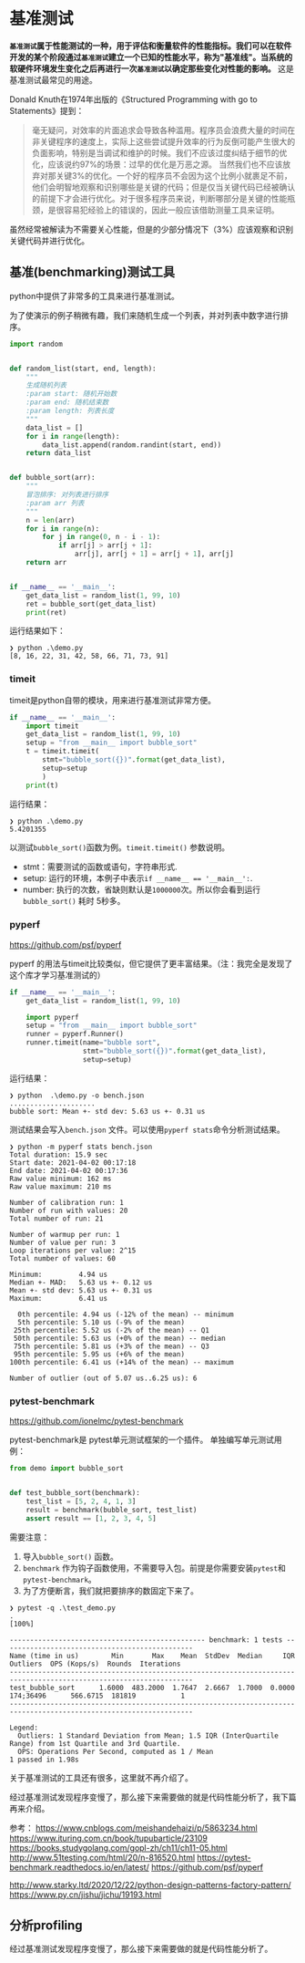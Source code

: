 # 基准测试

__`基准测试`属于性能测试的一种，用于评估和衡量软件的性能指标。我们可以在软件开发的某个阶段通过`基准测试`建立一个已知的性能水平，称为"基准线"。当系统的软硬件环境发生变化之后再进行一次`基准测试`以确定那些变化对性能的影响。__ 这是基准测试最常见的用途。


Donald Knuth在1974年出版的《Structured Programming with go to Statements》提到：

> 毫无疑问，对效率的片面追求会导致各种滥用。程序员会浪费大量的时间在非关键程序的速度上，实际上这些尝试提升效率的行为反倒可能产生很大的负面影响，特别是当调试和维护的时候。我们不应该过度纠结于细节的优化，应该说约97%的场景：过早的优化是万恶之源。
> 当然我们也不应该放弃对那关键3%的优化。一个好的程序员不会因为这个比例小就裹足不前，他们会明智地观察和识别哪些是关键的代码；但是仅当关键代码已经被确认的前提下才会进行优化。对于很多程序员来说，判断哪部分是关键的性能瓶颈，是很容易犯经验上的错误的，因此一般应该借助测量工具来证明。


虽然经常被解读为不需要关心性能，但是的少部分情况下（3%）应该观察和识别关键代码并进行优化。

## 基准(benchmarking)测试工具 

python中提供了非常多的工具来进行基准测试。

为了使演示的例子稍微有趣，我们来随机生成一个列表，并对列表中数字进行排序。

```py
import random


def random_list(start, end, length):
    """
    生成随机列表
    :param start: 随机开始数
    :param end: 随机结束数
    :param length: 列表长度
    """
    data_list = []
    for i in range(length):
        data_list.append(random.randint(start, end))
    return data_list


def bubble_sort(arr):
    """
    冒泡排序: 对列表进行排序
    :param arr 列表
    """
    n = len(arr)
    for i in range(n):
        for j in range(0, n - i - 1):
            if arr[j] > arr[j + 1]:
                arr[j], arr[j + 1] = arr[j + 1], arr[j]
    return arr


if __name__ == '__main__':
    get_data_list = random_list(1, 99, 10)
    ret = bubble_sort(get_data_list)
    print(ret)
```


运行结果如下：
```shell
❯ python .\demo.py
[8, 16, 22, 31, 42, 58, 66, 71, 73, 91]
```

### timeit

timeit是python自带的模块，用来进行基准测试非常方便。

```py
if __name__ == '__main__':
    import timeit
    get_data_list = random_list(1, 99, 10)
    setup = "from __main__ import bubble_sort"
    t = timeit.timeit(
        stmt="bubble_sort({})".format(get_data_list),
        setup=setup
        )
    print(t)
```

运行结果：
```shell
❯ python .\demo.py
5.4201355
```

以测试`bubble_sort()`函数为例。`timeit.timeit()` 参数说明。

* stmt：需要测试的函数或语句，字符串形式.
* setup: 运行的环境，本例子中表示`if __name__ == '__main__':`.
* number: 执行的次数，省缺则默认是`1000000`次。所以你会看到运行`bubble_sort()` 耗时 5秒多。

### pyperf

https://github.com/psf/pyperf

pyperf 的用法与timeit比较类似，但它提供了更丰富结果。（注：我完全是发现了这个库才学习基准测试的）

```py
if __name__ == '__main__':
    get_data_list = random_list(1, 99, 10)

    import pyperf
    setup = "from __main__ import bubble_sort"
    runner = pyperf.Runner()
    runner.timeit(name="bubble sort",
                  stmt="bubble_sort({})".format(get_data_list),
                  setup=setup)

```

运行结果：
```shell
❯ python  .\demo.py -o bench.json
.....................
bubble sort: Mean +- std dev: 5.63 us +- 0.31 us
```

测试结果会写入`bench.json` 文件。可以使用`pyperf stats`命令分析测试结果。

```
❯ python -m pyperf stats bench.json
Total duration: 15.9 sec
Start date: 2021-04-02 00:17:18
End date: 2021-04-02 00:17:36
Raw value minimum: 162 ms
Raw value maximum: 210 ms

Number of calibration run: 1
Number of run with values: 20
Total number of run: 21

Number of warmup per run: 1
Number of value per run: 3
Loop iterations per value: 2^15
Total number of values: 60

Minimum:         4.94 us
Median +- MAD:   5.63 us +- 0.12 us
Mean +- std dev: 5.63 us +- 0.31 us
Maximum:         6.41 us

  0th percentile: 4.94 us (-12% of the mean) -- minimum
  5th percentile: 5.10 us (-9% of the mean)
 25th percentile: 5.52 us (-2% of the mean) -- Q1
 50th percentile: 5.63 us (+0% of the mean) -- median
 75th percentile: 5.81 us (+3% of the mean) -- Q3
 95th percentile: 5.95 us (+6% of the mean)
100th percentile: 6.41 us (+14% of the mean) -- maximum

Number of outlier (out of 5.07 us..6.25 us): 6
```

### pytest-benchmark

https://github.com/ionelmc/pytest-benchmark

pytest-benchmark是 pytest单元测试框架的一个插件。 单独编写单元测试用例：

```py
from demo import bubble_sort


def test_bubble_sort(benchmark):
    test_list = [5, 2, 4, 1, 3]
    result = benchmark(bubble_sort, test_list)
    assert result == [1, 2, 3, 4, 5]

```

需要注意：

1. 导入`bubble_sort()` 函数。
2. `benchmark` 作为钩子函数使用，不需要导入包。前提是你需要安装`pytest`和`pytest-benchmark`。
3. 为了方便断言，我们就把要排序的数固定下来了。

```
❯ pytest -q .\test_demo.py
.                                                                       [100%]

------------------------------------------------ benchmark: 1 tests -----------------------------------------------
Name (time in us)        Min       Max    Mean  StdDev  Median     IQR   Outliers  OPS (Kops/s)  Rounds  Iterations
-------------------------------------------------------------------------------------------------------------------
test_bubble_sort      1.6000  483.2000  1.7647  2.6667  1.7000  0.0000  174;36496      566.6715  181819           1
-------------------------------------------------------------------------------------------------------------------

Legend:
  Outliers: 1 Standard Deviation from Mean; 1.5 IQR (InterQuartile Range) from 1st Quartile and 3rd Quartile.
  OPS: Operations Per Second, computed as 1 / Mean
1 passed in 1.98s
```

关于基准测试的工具还有很多，这里就不再介绍了。

经过基准测试发现程序变慢了，那么接下来需要做的就是代码性能分析了，我下篇再来介绍。




参考：
https://www.cnblogs.com/meishandehaizi/p/5863234.html
https://www.ituring.com.cn/book/tupubarticle/23109
https://books.studygolang.com/gopl-zh/ch11/ch11-05.html
http://www.51testing.com/html/20/n-816520.html
https://pytest-benchmark.readthedocs.io/en/latest/
https://github.com/psf/pyperf

http://www.starky.ltd/2020/12/22/python-design-patterns-factory-pattern/
https://www.py.cn/jishu/jichu/19193.html



## 分析profiling

经过基准测试发现程序变慢了，那么接下来需要做的就是代码性能分析了。